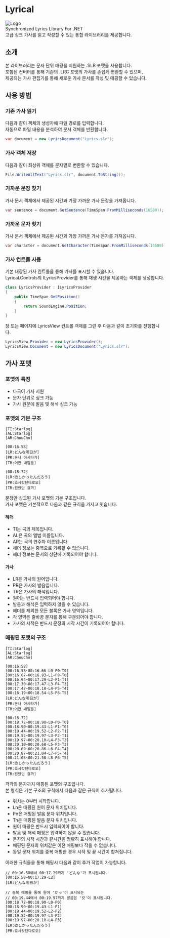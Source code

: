 # Lyrical
![Logo](https://user-images.githubusercontent.com/1563800/28198878-2ab6a52c-689c-11e7-930d-2042dbb56fa6.png)  
Synchronized Lyrics Library For .NET  
고급 싱크 가사를 읽고 작성할 수 있는 통합 라이브러리를 제공합니다.

## 소개
본 라이브러리는 문자 단위 매핑을 지원하는 .SLR 포맷을 사용합니다.  
포함된 컨버터를 통해 기존의 .LRC 포맷의 가사를 손쉽게 변환할 수 있으며,  
제공되는 가사 편집기를 통해 새로운 가사 문서를 작성 및 매핑할 수 있습니다.

## 사용 방법
### 기존 가사 읽기
다음과 같이 객체의 생성자에 파일 경로를 입력합니다.  
자동으로 파일 내용을 분석하여 문서 객체를 반환합니다.
```csharp
var document = new LyricsDocument("Lyrics.slr");
```

### 가사 객체 저장
다음과 같이 최상위 객체를 문자열로 변환할 수 있습니다.  
```csharp
File.WriteAllText("Lyrics.slr", document.ToString());
```

### 가까운 문장 찾기
가사 문서 객체에서 제공된 시간과 가장 가까운 가사 문장을 가져옵니다.
```csharp
var sentence = document.GetSentence(TimeSpan.FromMilliseconds(16580));
```

### 가까운 문자 찾기
가사 문서 객체에서 제공된 시간과 가장 가까운 가사 문자를 가져옵니다.
```csharp
var character = document.GetCharacter(TimeSpan.FromMilliseconds(16580));
```

### 가사 컨트롤 사용
기본 내장된 가사 컨트롤을 통해 가사를 표시할 수 있습니다.  
Lyrical.Controls의 ILyricsProvider를 통해 재생 시간을 제공하는 객체를 생성합니다.
```csharp
class LyricsProvider : ILyricsProvider
{
	public TimeSpan GetPosition()
	{
		return SoundEngine.Position;
	}
}
```

창 또는 페이지에 LyricsView 컨트롤 객체를 그린 후 다음과 같이 초기화를 진행합니다.
```csharp
LyricsView.Provider = new LyricsProvider();
LyricsView.Document = new LyricsDocument("Lyrics.slr");
```

## 가사 포맷
### 포맷의 특징
* 다국어 가사 지원
* 문자 단위로 싱크 가능
* 가사 원문에 발음 및 해석 싱크 가능

### 포맷의 기본 구조
```
[TI:Starlog]
[AL:Starlog]
[AR:ChouCho]

[00:16.58]
[LR:どんな明日が]
[PR:돈나 아시타가]
[TR:어떤 내일을]

[00:18.72]
[LR:欲しかったんだろう]
[PR:호시캇탄다로오]
[TR:원했던 걸까]
```
문장만 싱크된 가사 포맷의 기본 구조입니다.  
가사 포맷은 기본적으로 다음과 같은 규칙을 가지고 잇습니다.

#### 헤더
* TI는 곡의 제목입니다.
* AL은 곡의 앨범 이름입니다.
* AR는 곡의 연주자 이름입니다.
* 헤더 정보는 중복으로 기록할 수 없습니다.
* 헤더 정보는 문서의 상단에 기록되어야 합니다.

#### 가사
* LR은 가사의 원어입니다.
* PR은 가사의 발음입니다.
* TR은 가사의 해석입니다.
* 원어는 반드시 입력되어야 합니다.
* 발음과 해석은 입력하지 않을 수 있습니다.
* 헤더를 제외한 모든 블록은 가사 영역입니다.
* 각 영역은 줄바꿈 문자를 통해 구분되어야 합니다.
* 가사의 시작은 반드시 문장의 시작 시간이 기록되어야 합니다.

### 매핑된 포맷의 구조
```
[TI:Starlog]
[AL:Starlog]
[AR:ChouCho]

[00:16.58]
[00:16.58~00:16.66-L0-P0-T0]
[00:16.67~00:16.93-L1-P0-T0]
[00:16.94~00:17.29-L2-P1-T1]
[00:17.30~00:17.47-L3-P4-T3]
[00:17.47~00:18.18-L4-P5-T4]
[00:18.19~00:18.54-L5-P6-T5]
[LR:どんな明日が]
[PR:돈나 아시타가]
[TR:어떤 내일을]

[00:18.72]
[00:18.72~00:18.90-L0-P0-T0]
[00:18.90~00:19.43-L1-P1-T0]
[00:19.44~00:19.52-L2-P2-T1]
[00:19.52~00:19.97-L3-P2-T1]
[00:19.97~00:20.10-L4-P3-T3]
[00:20.10~00:20.68-L5-P3-T3]
[00:20.69~00:20.86-L6-P4-T4]
[00:20.87~00:21.04-L7-P5-T4]
[00:21.05~00:21.58-L8-P6-T5]
[LR:欲しかったんだろう]
[PR:호시캇탄다로오]
[TR:원했던 걸까]
```
각각의 문자까지 매핑된 포맷의 구조입니다.  
본 형식은 기본 구조의 규칙에서 다음과 같은 규칙이 추가됩니다.

* 위치는 0부터 시작합니다.
* Ln은 매핑된 원어 문자 위치입니다.
* Pn은 매핑된 발음 문자 위치입니다.
* Tn은 매핑된 발음 문자 위치입니다.
* 원어 매핑은 반드시 입력되어야 합니다.
* 발음 및 해석 매핑은 입력하지 않을 수 있습니다.
* 문자의 시작 시간과 끝시간을 명확히 표시해야 합니다.
* 매핑된 문자의 위치값은 이전 매핑보다 작을 수 없습니다.
* 동일 문자 위치를 중복 매핑한 경우 시작 및 끝 시간이 합쳐집니다.

이러한 규칙들을 통해 매핑시 다음과 같이 추가 작업이 가능합니다.
```
// 00:16.58에서 00:17.29까지 'どんな'가 표시됩니다.
[00:16.58~00:17.29-L2]
[LR:どんな明日が]
```
```
// 중복 매핑을 통해 원어 'かっ'이 표시되는
// 00:19.44에서 00:19.97까지 발음은 '캇'이 표시됩니다.
[00:18.72~00:18.90-L0-P0]
[00:18.90~00:19.43-L1-P1]
[00:19.44~00:19.52-L2-P2]
[00:19.52~00:19.97-L3-P2]
[00:19.97~00:20.10-L4-P3]
[LR:欲しかったんだろう]
[PR:호시캇탄다로오]
```
